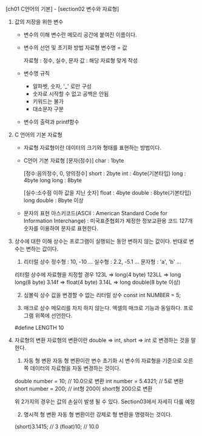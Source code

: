[ch01 C언어의 기본] - [section02 변수와 자료형]

01. 값의 저장을 위한 변수
	- 변수의 이해
		변수란 메모리 공간에 붙여진 이름이다.
		
	- 변수의 선언 및 초기화 방법
		자료형 변수명 = 값
		
		자료형 : 정수, 실수, 문자
		값 : 해당 자료형 맞게 작성
		
	- 변수명 규칙
		- 알파벳, 숫자, '_' 로만 구성
		- 숫자로 시작할 수 없고 공백은 안됨
		- 키워드는 불가
		- 대소문자 구분
		
	- 변수의 출력과 printf함수
		
02. C 언어의 기본 자료형
	- 자료형
		자료형이란 데이터의 크기와 형태를 표현하는 방법이다.
		
	- C언어 기본 자료형
		[문자(정수)]
		char		: 1byte 
		
		[정수:음의정수, 0, 양의정수]
		short		: 2byte
		int			: 4byte(기본타입)
		long		: 4byte
		long long	: 8byte
		
		[실수:소수점 이하 값을 지닌 숫자]
		float		: 4byte 
		double		: 8byte(기본타입)
		long double	: 8byte 이상
		
	- 문자의 표현
		아스키코드(ASCII : American Standard Code for Information Interchange) : 미국표준협회가 제정한 정보교환용 코드
		127개 숫자를 이용하여 문자로 표현한다.
		
03. 상수에 대한 이해
	상수는 프로그램이 실행되는 동안 변하지 않는 값이다. 반대로 변수는 변하는 값이다.
	
	1. 리터럴 상수
	정수형 : 10, -10 ...
	실수형 : 2.2, -5.1 ...
	문자형 : 'a', 'b' ...
	
	리터럴 상수에 자료형을 지정할 경우
	123L		=> long(4 byte)
	123LL		=> long long(8 byte)
	3.14f		=> float(4 byte)
	3.14L		=> long double(8 byte 이상)
	
	2. 심볼릭 상수
	값을 변경할 수 없는 리터럴 상수
	const int NUMBER = 5;
	
	3. 매크로 상수
	메모리를 차지 하지 않는다.
	엑셀의 매크로 기능과 동일하다.
	프로그램 위쪽에 선언한다.
	
	#define LENGTH 10

	
04. 자료형의 변환
	자료형의 변환이란 double => int, short => int 로 변경하는 것을 말한다.
	
	1. 자동 형 변환
	자동 형 변환이란 변수 초기화 시 변수의 자료형을 기준으로 오른쪽 데이터의 자료형을 자동 변경하는 것이다.
	
	double number = 10;		// 10.0으로 변환
	int number = 5.4321; 	// 5로 변환
	short number = 200;		// int형 200이 short형 200으로 변환
	
	위 2가지의 경우는 값의 손실이 발생 될 수 있다.
	Section03에서 자세히 다룰 예정

	
	2. 명시적 형 변환
	자동 형 변환이란 강제로 형 변환을 명령하는 것이다.
	
	(short)3.1415;		// 3
	(float)10;			// 10.0
